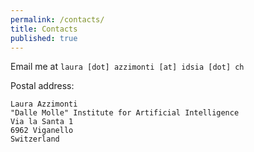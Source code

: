 ```yaml
---
permalink: /contacts/
title: Contacts
published: true
---
```


Email me at `laura [dot] azzimonti [at] idsia [dot] ch`

Postal address:
```
Laura Azzimonti
"Dalle Molle" Institute for Artificial Intelligence
Via la Santa 1
6962 Viganello
Switzerland
```
